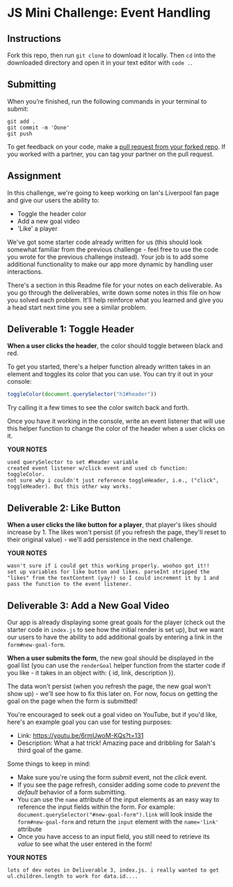 # JS Mini Challenge: Event Handling

## Instructions

Fork this repo, then run `git clone` to download it locally. Then `cd` into the downloaded directory and open it in your text editor with `code .`.

## Submitting

When you’re finished, run the following commands in your terminal to submit:

```
git add .
git commit -m 'Done'
git push
```

To get feedback on your code, make a [pull request from your forked repo](https://docs.github.com/en/github/collaborating-with-issues-and-pull-requests/creating-a-pull-request-from-a-fork). If you worked with a partner, you can tag your partner on the pull request.

## Assignment

In this challenge, we're going to keep working on Ian's Liverpool fan page and give our users the ability to:

- Toggle the header color
- Add a new goal video
- 'Like' a player 

We've got some starter code already written for us (this should look somewhat familiar from the previous challenge - feel free to use the code you wrote for the previous challenge instead). Your job is to add some additional functionality to make our app more dynamic by handling user interactions.

There's a section in this Readme file for your notes on each deliverable. As you go through the deliverables, write down some notes in this file on how you solved each problem. It'll help reinforce what you learned and give you a head start next time you see a similar problem.

## Deliverable 1: Toggle Header

**When a user clicks the header**, the color should toggle between black and red. 

To get you started, there's a helper function already written takes in an element and toggles its color that you can use. You can try it out in your console:

```js
toggleColor(document.querySelector("h1#header"))
```

Try calling it a few times to see the color switch back and forth. 

Once you have it working in the console, write an event listener that will use this helper function to change the color of the header when a user clicks on it.

**YOUR NOTES**
```
used querySelector to set #header variable
created event listener w/click event and used cb function: toggleColor.
not sure why i couldn't just reference toggleHeader, i.e., ("click", toggleHeader). But this other way works.

```

## Deliverable 2: Like Button

**When a user clicks the like button for a player**, that player's likes should increase by 1. The likes won't persist (if you refresh the page, they'll reset to their original value) - we'll add persistence in the next challenge.

**YOUR NOTES**
```
wasn't sure if i could get this working properly. woohoo got it!!
set up variables for like button and likes. parseInt stripped the "likes" from the textContent (yay!) so I could increment it by 1 and pass the function to the event listener.
```

## Deliverable 3: Add a New Goal Video

Our app is already displaying some great goals for the player (check out the starter code in `index.js` to see how the initial render is set up), but we want our users to have the ability to add additional goals by entering a link in the `form#new-goal-form`.

**When a user submits the form**, the new goal should be displayed in the goal list (you can use the `renderGoal` helper function from the starter code if you like - it takes in an object with: { id, link, description }).

The data won't persist (when you refresh the page, the new goal won't show up) - we'll see how to fix this later on. For now, focus on getting the goal on the page when the form is submitted!

You're encouraged to seek out a goal video on YouTube, but if you'd like, here's an example goal you can use for testing purposes:

- Link: https://youtu.be/6rmUwoM-KQs?t=131
- Description: What a hat trick! Amazing pace and dribbling for Salah's third goal of the game.

Some things to keep in mind:

- Make sure you're using the form *submit* event, not the *click* event.
- If you see the page refresh, consider adding some code to *prevent* the *default* behavior of a form submitting.
- You can use the `name` attribute of the input elements as an easy way to reference the input fields within the form. For example: `document.querySelector("#new-goal-form").link` will look inside the `form#new-goal-form` and return the `input` element with the `name='link'` attribute
- Once you have access to an input field, you still need to retrieve its *value* to see what the user entered in the form!

**YOUR NOTES**
```
lots of dev notes in Deliverable 3, index.js. i really wanted to get ul.children.length to work for data.id....
```

